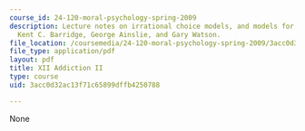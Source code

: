 ```yaml
---
course_id: 24-120-moral-psychology-spring-2009
description: Lecture notes on irrational choice models, and models for addiction from
  Kent C. Barridge, George Ainslie, and Gary Watson.
file_location: /coursemedia/24-120-moral-psychology-spring-2009/3acc0d32ac13f71c65899dffb4250788_MIT24_120s09_lec12.pdf
file_type: application/pdf
layout: pdf
title: XII Addiction II
type: course
uid: 3acc0d32ac13f71c65899dffb4250788

---
```

None